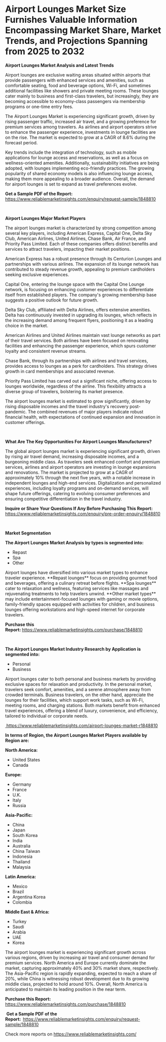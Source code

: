<p><h1>Airport Lounges Market Size Furnishes Valuable Information Encompassing Market Share, Market Trends, and Projections Spanning from 2025 to 2032</h1></p><p><strong>Airport Lounges Market Analysis and Latest Trends</strong></p>
<p><p>Airport lounges are exclusive waiting areas situated within airports that provide passengers with enhanced services and amenities, such as comfortable seating, food and beverage options, Wi-Fi, and sometimes additional facilities like showers and private meeting rooms. These lounges cater mainly to business and first-class travelers, but increasingly, they are becoming accessible to economy-class passengers via membership programs or one-time entry fees.</p><p>The Airport Lounges Market is experiencing significant growth, driven by rising passenger traffic, increased air travel, and a growing preference for premium services among travelers. As airlines and airport operators strive to enhance the passenger experience, investments in lounge facilities are on the rise. The market is expected to grow at a CAGR of 8.6% during the forecast period. </p><p>Key trends include the integration of technology, such as mobile applications for lounge access and reservations, as well as a focus on wellness-oriented amenities. Additionally, sustainability initiatives are being adopted, with lounges implementing eco-friendly practices. The growing popularity of shared economy models is also influencing lounge access, making them more appealing to a broader audience. Overall, the demand for airport lounges is set to expand as travel preferences evolve.</p></p>
<p><strong>Get a Sample PDF of the Report:&nbsp;</strong> <a href="https://www.reliablemarketinsights.com/enquiry/request-sample/1848810?utm_campaign=2868&utm_medium=2&utm_source=Github&utm_content=ia&utm_term=11032025&utm_id=airport-lounges">https://www.reliablemarketinsights.com/enquiry/request-sample/1848810</a></p>
<p>&nbsp;</p>
<p><strong>Airport Lounges Major Market Players</strong></p>
<p><p>The airport lounges market is characterized by strong competition among several key players, including American Express, Capital One, Delta Sky Club, American Airlines, United Airlines, Chase Bank, Air France, and Priority Pass Limited. Each of these companies offers distinct benefits and services to attract travelers, impacting their market positions.</p><p>American Express has a robust presence through its Centurion Lounges and partnerships with various airlines. The expansion of its lounge network has contributed to steady revenue growth, appealing to premium cardholders seeking exclusive experiences.</p><p>Capital One, entering the lounge space with the Capital One Lounge network, is focusing on enhancing customer experiences to differentiate itself from established players. The company's growing membership base suggests a positive outlook for future growth.</p><p>Delta Sky Club, affiliated with Delta Airlines, offers extensive amenities. Delta has continuously invested in upgrading its lounges, which reflects in the increasing demand among frequent flyers, positioning it as a leading choice in the market.</p><p>American Airlines and United Airlines maintain vast lounge networks as part of their travel services. Both airlines have been focused on renovating facilities and enhancing the passenger experience, which spurs customer loyalty and consistent revenue streams.</p><p>Chase Bank, through its partnerships with airlines and travel services, provides access to lounges as a perk for cardholders. This strategy drives growth in card memberships and associated revenue.</p><p>Priority Pass Limited has carved out a significant niche, offering access to lounges worldwide, regardless of the airline. This flexibility attracts a diverse group of travelers, bolstering its market presence.</p><p>The airport lounges market is estimated to grow significantly, driven by rising disposable incomes and the travel industry's recovery post-pandemic. The combined revenues of major players indicate robust financial health, with expectations of continued expansion and innovation in customer offerings.</p></p>
<p>&nbsp;</p>
<p><strong>What Are The Key Opportunities For Airport Lounges Manufacturers?</strong></p>
<p><p>The global airport lounges market is experiencing significant growth, driven by rising air travel demand, increasing disposable incomes, and a burgeoning middle class. As travelers seek enhanced comfort and premium services, airlines and airport operators are investing in lounge expansions and renovations. The market is projected to grow at a CAGR of approximately 10% through the next five years, with a notable increase in independent lounges and high-end services. Digitalization and personalized experiences, including loyalty programs and on-demand services, will shape future offerings, catering to evolving consumer preferences and ensuring competitive differentiation in the travel industry.</p></p>
<p><strong>Inquire or Share Your Questions If Any Before Purchasing This Report:</strong> <a href="https://www.reliablemarketinsights.com/enquiry/pre-order-enquiry/1848810?utm_campaign=2868&utm_medium=2&utm_source=Github&utm_content=ia&utm_term=11032025&utm_id=airport-lounges">https://www.reliablemarketinsights.com/enquiry/pre-order-enquiry/1848810</a></p>
<p>&nbsp;</p>
<p><strong>Market Segmentation</strong></p>
<p><strong>The Airport Lounges Market Analysis by types is segmented into:</strong></p>
<p><ul><li>Repast</li><li>Spa</li><li>Other</li></ul></p>
<p><p>Airport lounges have diversified into various market types to enhance traveler experience. **Repast lounges** focus on providing gourmet food and beverages, offering a culinary retreat before flights. **Spa lounges** cater to relaxation and wellness, featuring services like massages and rejuvenating treatments to help travelers unwind. **Other market types** may include entertainment-focused lounges with gaming or movie options, family-friendly spaces equipped with activities for children, and business lounges offering workstations and high-speed internet for corporate travelers.</p></p>
<p><strong>Purchase this Report:&nbsp;</strong><a href="https://www.reliablemarketinsights.com/purchase/1848810?utm_campaign=2868&utm_medium=2&utm_source=Github&utm_content=ia&utm_term=11032025&utm_id=airport-lounges">https://www.reliablemarketinsights.com/purchase/1848810</a></p>
<p>&nbsp;</p>
<p><strong>The Airport Lounges Market Industry Research by Application is segmented into:</strong></p>
<p><ul><li>Personal</li><li>Business</li></ul></p>
<p><p>Airport lounges cater to both personal and business markets by providing exclusive spaces for relaxation and productivity. In the personal market, travelers seek comfort, amenities, and a serene atmosphere away from crowded terminals. Business travelers, on the other hand, appreciate the lounges for their facilities, which support work tasks, such as Wi-Fi, meeting rooms, and charging stations. Both markets benefit from enhanced travel experiences, offering a blend of luxury, convenience, and efficiency, tailored to individual or corporate needs.</p></p>
<p><a href="https://www.reliablemarketinsights.com/airport-lounges-market-r1848810?utm_campaign=2868&utm_medium=2&utm_source=Github&utm_content=ia&utm_term=11032025&utm_id=airport-lounges">&nbsp;https://www.reliablemarketinsights.com/airport-lounges-market-r1848810</a></p>
<p><strong>In terms of Region, the Airport Lounges Market Players available by Region are:</strong></p>
<p>
    <p> <strong> North America: </strong>
        <ul>
            <li>United States</li>
            <li>Canada</li>
        </ul>
        </p> 
    <p> <strong> Europe: </strong>
        <ul>
            <li>Germany</li>
            <li>France</li>
            <li>U.K.</li>
            <li>Italy</li>
            <li>Russia</li>
        </ul>
        </p> 
    <p> <strong> Asia-Pacific: </strong>
        <ul>
            <li>China</li>
            <li>Japan</li>
            <li>South Korea</li>
            <li>India</li>
            <li>Australia</li>
            <li>China Taiwan</li>
            <li>Indonesia</li>
            <li>Thailand</li>
            <li>Malaysia</li>
        </ul>
        </p> 
    <p> <strong> Latin America: </strong>
        <ul>
            <li>Mexico</li>
            <li>Brazil</li>
            <li>Argentina Korea</li>
            <li>Colombia</li>
        </ul>
        </p> 
    <p> <strong> Middle East & Africa: </strong>
        <ul>
            <li>Turkey</li>
            <li>Saudi</li>
            <li>Arabia</li>
            <li>UAE</li>
            <li>Korea</li>
        </ul>
    </p>
    </p>
<p><p>The airport lounges market is experiencing significant growth across various regions, driven by increasing air travel and consumer demand for premium services. North America and Europe currently dominate the market, capturing approximately 40% and 30% market share, respectively. The Asia-Pacific region is rapidly expanding, expected to reach a share of 20%, while China is witnessing robust development due to its growing middle class, projected to hold around 10%. Overall, North America is anticipated to maintain its leading position in the near term.</p></p>
<p><strong>Purchase this Report: </strong><a href="https://www.reliablemarketinsights.com/purchase/1848810?utm_campaign=2868&utm_medium=2&utm_source=Github&utm_content=ia&utm_term=11032025&utm_id=airport-lounges">https://www.reliablemarketinsights.com/purchase/1848810</a></p>
<p>&nbsp;<strong>Get a Sample PDF of the Report:&nbsp;&nbsp;</strong><a href="https://www.reliablemarketinsights.com/enquiry/request-sample/1848810?utm_campaign=2868&utm_medium=2&utm_source=Github&utm_content=ia&utm_term=11032025&utm_id=airport-lounges">https://www.reliablemarketinsights.com/enquiry/request-sample/1848810</a></p>
<p><strong></strong></p>
<p>Check more reports on <a href="https://www.reliablemarketinsights.com/?utm_campaign=2868&utm_medium=2&utm_source=Github&utm_content=ia&utm_term=11032025&utm_id=airport-lounges">https://www.reliablemarketinsights.com/</a></p>
